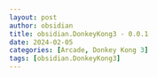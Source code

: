 ```yaml
---
layout: post
author: obsidian
title: obsidian.DonkeyKong3 - 0.0.1
date: 2024-02-05
categories: [Arcade, Donkey Kong 3]
tags: [obsidian.DonkeyKong3]
---
```


